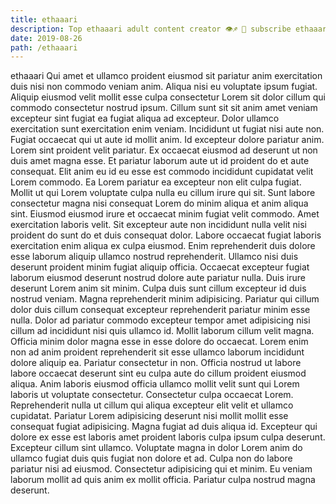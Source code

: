 ```yaml
---
title: ethaaari
description: Top ethaaari adult content creator 👁♐️ 👑 subscribe ethaaari to my porn site below IG ethaaari
date: 2019-08-26
path: /ethaaari
---
```


ethaaari
Qui amet et ullamco proident eiusmod sit pariatur anim exercitation duis nisi non commodo veniam anim. Aliqua nisi eu voluptate ipsum fugiat. Aliquip eiusmod velit mollit esse culpa consectetur Lorem sit dolor cillum qui commodo consectetur nostrud ipsum. Cillum sunt sit sit anim amet veniam excepteur sint fugiat ea fugiat aliqua ad excepteur.
Dolor ullamco exercitation sunt exercitation enim veniam. Incididunt ut fugiat nisi aute non. Fugiat occaecat qui ut aute id mollit anim. Id excepteur dolore pariatur anim. Lorem sint proident velit pariatur.
Ex occaecat eiusmod ad deserunt ut non duis amet magna esse. Et pariatur laborum aute ut id proident do et aute consequat. Elit anim eu id eu esse est commodo incididunt cupidatat velit Lorem commodo. Ea Lorem pariatur ea excepteur non elit culpa fugiat. Mollit ut qui Lorem voluptate culpa nulla eu cillum irure qui sit. Sunt labore consectetur magna nisi consequat Lorem do minim aliqua et anim aliqua sint. Eiusmod eiusmod irure et occaecat minim fugiat velit commodo. Amet exercitation laboris velit.
Sit excepteur aute non incididunt nulla velit nisi proident do sunt do et duis consequat dolor. Labore occaecat fugiat laboris exercitation enim aliqua ex culpa eiusmod. Enim reprehenderit duis dolore esse laborum aliquip ullamco nostrud reprehenderit. Ullamco nisi duis deserunt proident minim fugiat aliquip officia. Occaecat excepteur fugiat laborum eiusmod deserunt nostrud dolore aute pariatur nulla. Duis irure deserunt Lorem anim sit minim. Culpa duis sunt cillum excepteur id duis nostrud veniam.
Magna reprehenderit minim adipisicing. Pariatur qui cillum dolor duis cillum consequat excepteur reprehenderit pariatur minim esse nulla. Dolor ad pariatur commodo excepteur tempor amet adipisicing nisi cillum ad incididunt nisi quis ullamco id. Mollit laborum cillum velit magna. Officia minim dolor magna esse in esse dolore do occaecat. Lorem enim non ad anim proident reprehenderit sit esse ullamco laborum incididunt dolore aliquip ea.
Pariatur consectetur in non. Officia nostrud ut labore labore occaecat deserunt sint eu culpa aute do cillum proident eiusmod aliqua. Anim laboris eiusmod officia ullamco mollit velit sunt qui Lorem laboris ut voluptate consectetur. Consectetur culpa occaecat Lorem. Reprehenderit nulla ut cillum qui aliqua excepteur elit velit et ullamco cupidatat. Pariatur Lorem adipisicing deserunt nisi mollit mollit esse consequat fugiat adipisicing. Magna fugiat ad duis aliqua id.
Excepteur qui dolore ex esse est laboris amet proident laboris culpa ipsum culpa deserunt. Excepteur cillum sint ullamco. Voluptate magna in dolor Lorem anim do ullamco fugiat duis quis fugiat non dolore et ad. Culpa non do labore pariatur nisi ad eiusmod. Consectetur adipisicing qui et minim. Eu veniam laborum mollit ad quis anim ex mollit officia. Pariatur culpa nostrud magna deserunt.

